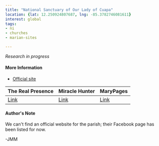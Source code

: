 ```yaml
---
title: "National Sanctuary of Our Lady of Cuapa"
location: {lat: 12.250924807687, lng: -85.3782746081611}
interest: global
tags:
- ni
- churches
- marian-sites

---
```



_Research in progress_

#### More Information

* [Official site](https://www.facebook.com/SDVirgendeCuapa)


| The Real Presence | Miracle Hunter | MaryPages |
| --- | --- | --- |
| [Link](http://www.therealpresence.org/eucharst/misc/BVM/16_CUAPA_60x96.pdf) | [Link](http://www.miraclehunter.com/marian_apparitions/approved_apparitions/cuapa/index.html) | [Link](https://www.marypages.com/our-lady-of-cuapa-also-known-as-our-lady-of-nicaragua-en.html) |




#### Author's Note

We can't find an official website for the parish; their Facebook page has been listed for now.

-JMM




